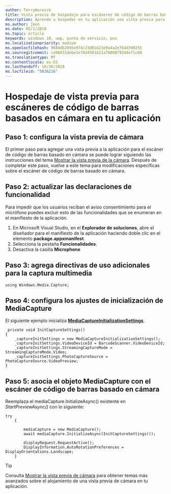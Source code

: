 ```yaml
---
author: TerryWarwick
title: Vista previa de hospedaje para escáneres de código de barras basados en cámara
description: Aprende a hospedar en tu aplicación una vista previa para escáneres de código de barras basados en cámara
ms.author: jken
ms.date: 05/1/2018
ms.topic: article
keywords: windows 10, uwp, punto de servicio, pos
ms.localizationpriority: medium
ms.openlocfilehash: 9684db2495e974c23d81b21e9a4a2e764d390255
ms.sourcegitcommit: ca96031debe1e76d4501621a7680079244ef1c60
ms.translationtype: MT
ms.contentlocale: es-ES
ms.lasthandoff: 10/30/2018
ms.locfileid: "5836216"
---
```

# <a name="hosting-a-camera-barcode-scanner-preview-in-your-application"></a>Hospedaje de vista previa para escáneres de código de barras basados en cámara en tu aplicación
## <a name="step-1-setup-your-camera-preview"></a>Paso 1: configura la vista previa de cámara
El primer paso para agregar una vista previa a la aplicación para el escáner de código de barras basado en cámara se puede lograr siguiendo las instrucciones del tema [Mostrar la vista previa de la cámara](../audio-video-camera/simple-camera-preview-access.md).  Después de completar este paso, vuelve a este tema para modificaciones específicas sobre el escáner de código de barras basado en cámara.

## <a name="step-2-update-capability-declarations"></a>Paso 2: actualizar las declaraciones de funcionalidad
Para impedir que los usuarios reciban el aviso consentimiento para el micrófono puedes excluir esto de las funcionalidades que se enumeran en el manifiesto de la aplicación.

1. En Microsoft Visual Studio, en el **Explorador de soluciones**, abre el diseñador para el manifiesto de la aplicación haciendo doble clic en el elemento **package.appxmanifest**.
2. Selecciona la pestaña **Funcionalidades**.
3. Desactiva la casilla **Microphone**

 ## <a name="step-3-add-additional-using-directive-for-media-capture"></a>Paso 3: agrega directivas de uso adicionales para la captura multimedia

```Csharp
using Windows.Media.Capture;
```

## <a name="step-4-set-up-your-mediacapture-initialization-settings"></a>Paso 4: configura los ajustes de inicialización de MediaCapture
El siguiente ejemplo inicializa [**MediaCaptureInitializationSettings**](https://docs.microsoft.com/uwp/api/windows.media.capture.mediacaptureinitializationsettings). 

```Csharp
 private void InitCaptureSettings()
{
    _captureInitSettings = new MediaCaptureInitializationSettings();
    _captureInitSettings.VideoDeviceId = BarcodeScanner.VideoDeviceId;
    _captureInitSettings.StreamingCaptureMode = StreamingCaptureMode.Video;
    _captureInitSettings.PhotoCaptureSource = PhotoCaptureSource.VideoPreview;
}
```
## <a name="step-5-associate-your-mediacapture-object-with-the-camera-barcode-scanner"></a>Paso 5: asocia el objeto MediaCapture con el escáner de código de barras basado en cámara
Reemplaza el mediaCapture.InitializeAsync() existente en *StartPreviewAsync()* con lo siguiente:

```Csharp
try
    {

        mediaCapture = new MediaCapture();
        await mediaCapture.InitializeAsync(InitCaptureSettings());

        displayRequest.RequestActive();
        DisplayInformation.AutoRotationPreferences = DisplayOrientations.Landscape;
    }
```

> [!TIP]
> Consulta [Mostrar la vista previa de cámara](https://docs.microsoft.com/windows/uwp/audio-video-camera/simple-camera-preview-access#add-capability-declarations-to-the-app-manifest) para obtener temas más avanzados sobre el alojamiento de una vista previa de cámara en tu aplicación.
